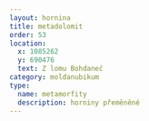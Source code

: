 ```yaml
---
layout: hornina
title: metadolomit
order: 53
location:
  x: 1085262
  y: 690476
  text: Z lomu Bohdaneč
category: moldanubikum
type:
  name: metamorfity
  description: horniny přeměněné
---
```


